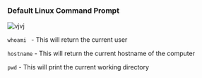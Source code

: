 ### Default Linux Command Prompt
![vjvj](https://user-images.githubusercontent.com/102460607/177022870-77d4e9af-a480-4513-a65e-3f06a84376fe.png)

`whoami ` - This will return the current user 

`hostname` - This will return the current hostname of the computer

`pwd` - This will print the current working directory
